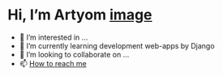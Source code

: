 # Hi, I’m Artyom [image](https://user-images.githubusercontent.com/63186437/202670594-e0d637c2-bbc6-49e6-a075-b8d492dd6f52.png)


- 👀 I’m interested in ...
- 🌱 I’m currently learning development web-apps by Django
- 💞️ I’m looking to collaborate on ...
- 📫 [How to reach me](https://www.linkedin.com/in/artyom-golubev/)

<!---
Artyom099/Artyom099 is a ✨ special ✨ repository because its `README.md` (this file) appears on your GitHub profile.
You can click the Preview link to take a look at your changes.
--->
